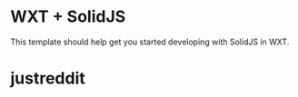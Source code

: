 # WXT + SolidJS

This template should help get you started developing with SolidJS in WXT.
# justreddit
